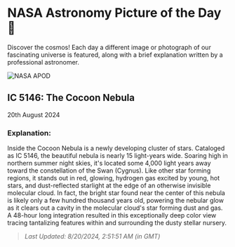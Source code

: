 
  # NASA Astronomy Picture of the Day 🌌

  Discover the cosmos! Each day a different image or photograph of our fascinating universe is featured, along with a brief explanation written by a professional astronomer.

![NASA APOD](https://apod.nasa.gov/apod/image/2408/Cocoon_Ventura_2047.jpg)

## IC 5146: The Cocoon Nebula

20th August 2024

### Explanation: 

Inside the Cocoon Nebula is a newly developing cluster of stars. Cataloged as IC 5146, the beautiful nebula is nearly 15 light-years wide. Soaring high in northern summer night skies, it's located some 4,000 light years away toward the constellation of the Swan (Cygnus).  Like other star forming regions, it stands out in red, glowing, hydrogen gas excited by young, hot stars, and dust-reflected starlight at the edge of an otherwise invisible molecular cloud.  In fact, the bright star found near the center of this nebula is likely only a few hundred thousand years old, powering the nebular glow as it clears out a cavity in the molecular cloud's star forming dust and gas. A 48-hour long integration resulted in this exceptionally deep color view tracing tantalizing features within and surrounding the dusty stellar nursery.

> _Last Updated: 8/20/2024, 2:51:51 AM (in GMT)_
